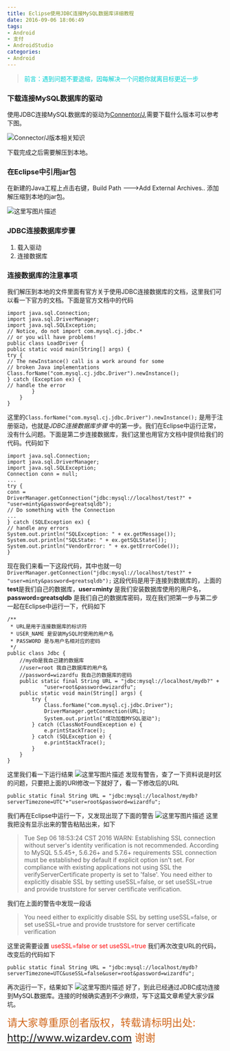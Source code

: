 ```yaml
---
title: Eclipse使用JDBC连接MySQL数据库详细教程
date: 2016-09-06 18:06:49
tags: 
- Android 
- 支付 
- AndroidStudio
categories: 
- Android
---
```




> <font color="00CED1">前言：遇到问题不要退缩，因每解决一个问题你就离目标更近一步</font>

<!-- more -->
### 下载连接MySQL数据库的驱动
使用JDBC连接MySQL数据库的驱动为[Connentor/J](http://dev.mysql.com/downloads/connector/j/),需要下载什么版本可以参考下图。

![Connector/J版本相关知识](http://img.blog.csdn.net/20160906180301061)

下载完成之后需要解压到本地。
### 在Eclipse中引用jar包
在新建的Java工程上点击右键，Build Path --->Add External Archives.. 添加解压缩到本地的jar包。

![这里写图片描述](http://img.blog.csdn.net/20160906181557863)
### JDBC连接数据库步骤
1. 载入驱动
2. 连接数据库
### 连接数据库的注意事项
我们解压到本地的文件里面有官方关于使用JDBC连接数据库的文档，这里我们可以看一下官方的文档。下面是官方文档中的代码

```
import java.sql.Connection;
import java.sql.DriverManager;
import java.sql.SQLException;
// Notice, do not import com.mysql.cj.jdbc.*
// or you will have problems!
public class LoadDriver {
public static void main(String[] args) {
try {
// The newInstance() call is a work around for some
// broken Java implementations
Class.forName("com.mysql.cj.jdbc.Driver").newInstance();
} catch (Exception ex) {
// handle the error
		}
	}
}
```
这里的`Class.forName("com.mysql.cj.jdbc.Driver").newInstance();`
是用于注册驱动，也就是*JDBC连接数据库步骤* 中的第一步。我们在Eclipse中运行正常，没有什么问题。下面是第二步连接数据库，我们这里也用官方文档中提供给我们的代码。代码如下

```
import java.sql.Connection;
import java.sql.DriverManager;
import java.sql.SQLException;
Connection conn = null;
...
try {
conn =
DriverManager.getConnection("jdbc:mysql://localhost/test?" +
"user=minty&password=greatsqldb");
// Do something with the Connection
...
} catch (SQLException ex) {
// handle any errors
System.out.println("SQLException: " + ex.getMessage());
System.out.println("SQLState: " + ex.getSQLState());
System.out.println("VendorError: " + ex.getErrorCode());
}
```
现在我们来看一下这段代码，其中也就一句
`DriverManager.getConnection("jdbc:mysql://localhost/test?" +
"user=minty&password=greatsqldb");`
这段代码是用于连接到数据库的，上面的**test**是我们自己的数据库，**user=minty** 是我们安装数据库使用的用户名，**password=greatsqldb** 是我们自己的数据库密码，现在我们把第一步与第二步一起在Eclipse中运行一下，代码如下

```
/**
 * URL是用于连接数据库的标识符
 * USER_NAME 是安装MySQL时使用的用户名
 * PASSWORD 是与用户名相对应的密码
 */
public class Jdbc {
	//mydb是我自己建的数据库
	//user=root 我自己数据库的用户名
	//password=wizardfu 我自己的数据库的密码
	public static final String URL = "jdbc:mysql://localhost/mydb?" +
			"user=root&password=wizardfu";
	public static void main(String[] args) {
		try {
			Class.forName("com.mysql.cj.jdbc.Driver");
			DriverManager.getConnection(URL);
			System.out.println("成功加载MYSQL驱动");
		} catch (ClassNotFoundException e) {
			e.printStackTrace();
		} catch (SQLException e) {
			e.printStackTrace();
		}
	}
}
```
这里我们看一下运行结果
![这里写图片描述](http://img.blog.csdn.net/20160906184340109)
发现有警告，查了一下资料说是时区的问题，只要把上面的URl修改一下就好了，看一下修改后的URL
```
public static final String URL = "jdbc:mysql://localhost/mydb?serverTimezone=UTC"+"user=root&password=wizardfu";
```
我们再在Eclipse中运行一下，又发现出现了下面的警告
![这里写图片描述](http://img.blog.csdn.net/20160906185655721)
这里我把没有显示出来的警告粘贴出来，如下

> Tue Sep 06 18:53:24 CST 2016 WARN: Establishing SSL connection without server's identity verification is not recommended. According to MySQL 5.5.45+, 5.6.26+ and 5.7.6+ requirements SSL connection must be established by default if explicit option isn't set. For compliance with existing applications not using SSL the verifyServerCertificate property is set to 'false'. You need either to explicitly disable SSL by setting useSSL=false, or set useSSL=true and provide truststore for server certificate verification.

我们在上面的警告中发现一段话
> You need either to explicitly disable SSL by setting useSSL=false, or set useSSL=true and provide truststore for server certificate verification

这里说需要设置 <font color="red">useSSL=false or set useSSL=true</font>
我们再次改变URL的代码，改变后的代码如下

```
public static final String URL = "jdbc:mysql://localhost/mydb?serverTimezone=UTC&useSSL=false&user=root&password=wizardfu";
```
再次运行一下，结果如下
![这里写图片描述](http://img.blog.csdn.net/20160906190540467)
好了，到此已经通过JDBC成功连接到MySQL数据库。连接的时候确实遇到不少麻烦，写下这篇文章希望大家少踩坑。




<font color= #D2691E size = 5>请大家尊重原创者版权，转载请标明出处: http://www.wizardev.com 谢谢</font>



